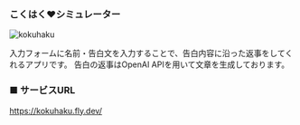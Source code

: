 ### こくはく❤︎シミュレーター
![kokuhaku](https://github.com/momo-sti/kokuhaku_sim/assets/122329963/643a091d-0e00-423f-af7b-2c3d0bdaf8bc)

入力フォームに名前・告白文を入力することで、告白内容に沿った返事をしてくれるアプリです。
告白の返事はOpenAI APIを用いて文章を生成しております。

### ■ サービスURL
https://kokuhaku.fly.dev/